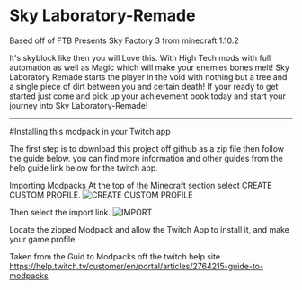 # Sky Laboratory-Remade

Based off of FTB Presents Sky Factory 3 from minecraft 1.10.2

It's skyblock like then you will Love this. With High Tech mods with full automation as well as Magic which will make your enemies bones melt! Sky Laboratory Remade starts the player in the void with nothing but a tree and a single piece of dirt between you and certain death! If your ready to get started just come and pick up your achievement book today and start your journey into Sky Laboratory-Remade!

-------
#Installing this modpack in your Twitch app

The first step is to download this project off github as a zip file then follow the guide below.
you can find more information and other guides from the help guide link below for the twitch app.

Importing Modpacks
At the top of the Minecraft section select CREATE CUSTOM PROFILE.
 ![CREATE CUSTOM PROFILE](https://help.twitch.tv/customer/portal/attachments/811925)

Then select the import link.
 ![IMPORT](https://help.twitch.tv/customer/portal/attachments/812382)

Locate the zipped Modpack and allow the Twitch App to install it, and make your game profile.


Taken from the Guid to Modpacks off the twitch help site
https://help.twitch.tv/customer/en/portal/articles/2764215-guide-to-modpacks
